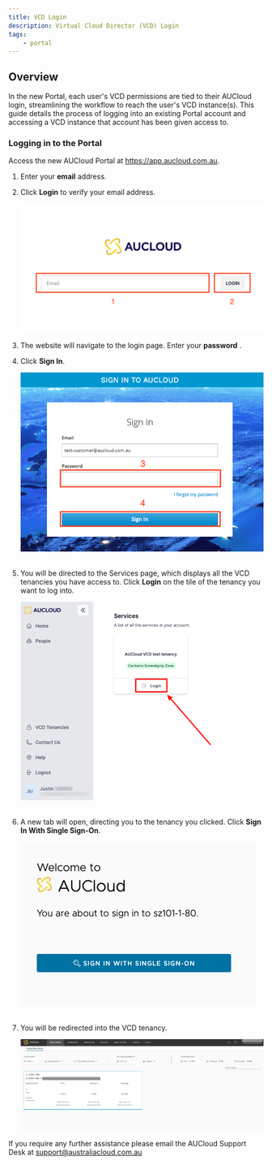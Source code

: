 ```yaml
---
title: VCD Login
description: Virtual Cloud Director (VCD) Login
tags:
    - portal
---
```


## Overview
In the new Portal, each user's VCD permissions are tied to their AUCloud login, streamlining the workflow to reach the user's VCD instance(s). This guide details the process of logging into an existing Portal account and accessing a VCD instance that account has been given access to.

### Logging in to the Portal

Access the new AUCloud Portal at https://app.aucloud.com.au.

1. Enter your **email** address.
1. Click **Login** to verify your email address.

    ![Login with email](./assets/setup-account-1.png)


1. The website will navigate to the login page. Enter your **password** .
1. Click **Sign In**.

    ![Enter password](./assets/setup-account-2.png)
  &nbsp;
  &nbsp;

1. You will be directed to the Services page, which displays all the VCD tenancies you have access to. Click **Login** on the tile of the tenancy you want to log into.
    
    ![Click into tenancy](./assets/product-instance-login.png)
  &nbsp;
  &nbsp;

1. A new tab will open, directing you to the tenancy you clicked. Click **Sign In With Single Sign-On**.

    ![Click Single Sign-On](./assets/vcd-tenancy-sso.png)  
  &nbsp; 
  &nbsp;

1. You will be redirected into the VCD tenancy.

    ![Logged in](./assets/vcd-logged-in.png)

If you require any further assistance please email the AUCloud Support Desk at support@australiacloud.com.au